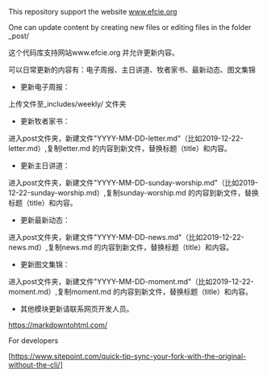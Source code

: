 This repository support the website www.efcie.org

One can update content by creating new files or editing files in the folder _post/

这个代码库支持网站www.efcie.org 并允许更新内容。

可以日常更新的内容有：电子周报、主日讲道、牧者家书、最新动态、图文集锦

* 更新电子周报：

上传文件至_includes/weekly/ 文件夹

* 更新牧者家书：

进入post文件夹，新建文件"YYYY-MM-DD-letter.md"（比如2019-12-22-letter.md）,复制letter.md 的内容到新文件，替换标题（title）和内容。

* 更新主日讲道：

进入post文件夹，新建文件"YYYY-MM-DD-sunday-worship.md"（比如2019-12-22-sunday-worship.md）,复制sunday-worship.md 的内容到新文件，替换标题（title）和内容。

* 更新最新动态：

进入post文件夹，新建文件"YYYY-MM-DD-news.md"（比如2019-12-22-news.md）,复制news.md 的内容到新文件，替换标题（title）和内容。

* 更新图文集锦：

进入post文件夹，新建文件"YYYY-MM-DD-moment.md"（比如2019-12-22-moment.md）,复制moment.md 的内容到新文件，替换标题（title）和内容。

* 其他模块更新请联系网页开发人员。



https://markdowntohtml.com/


For developers

[https://www.sitepoint.com/quick-tip-sync-your-fork-with-the-original-without-the-cli/]
